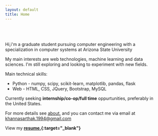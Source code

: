 ```yaml
---
layout: default
title: Home
---
```

<br><br><br>
Hi,i'm a graduate student pursuing computer engineering with a specialization in computer systems at Arizona State University

My main interests are web technologies, machine learning and data sciences. I'm still exploring and looking to experiment with new fields. 

Main technical skills:
+  Python - numpy, scipy, scikit-learn, matplotlib, pandas, flask
+  Web  - HTML, CSS, JQuery, Bootstrap, MySQL

Currently seeking **internship/co-op/full time** oppurtunities, preferably in the United States. 

For more details see [about.](http://khannasarthak.github.io/about/) and you can contact me via email at <a href="mailto:{{ site.email}}">khannasarthak.1994@gmail.com</a>

View my **[resume.](http://khannasarthak.github.io/SarthakKhannaCV.pdf){:target="_blank"}**



